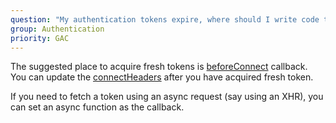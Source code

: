 ```yaml
---
question: "My authentication tokens expire, where should I write code to acquire fresh tokens?"
group: Authentication
priority: GAC
---
```


The suggested place to acquire fresh tokens is 
[beforeConnect](https://stomp-js.github.io/api-docs/latest/classes/Client.html#beforeConnect)
callback.
You can update the
[connectHeaders](https://stomp-js.github.io/api-docs/latest/classes/Client.html#connectHeaders)
after you have acquired fresh token.

If you need to fetch a token using an async request (say using an XHR),
you can set an async function as the callback.
